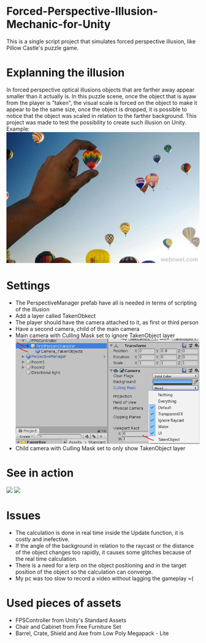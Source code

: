 # Forced-Perspective-Illusion-Mechanic-for-Unity
This is a single script project that simulates forced perspective illusion, like Pillow Castle's puzzle game.

# Explanning the illusion
In forced perspective optical illusions objects that are farther away appear smaller than it actually is. In this puzzle scene, once the object that is ayaw from the player is "taken", the visual scale is forced on the object to make it appear to be the same size, once the object is dropped, it is possible to notice that the object was scaled in relation to the farther background.
This project was made to test the possibility to create such illusion on Unity.
Example:
![](media/forced-perspective-example.jpg)

# Settings
* The PerspectiveManager prefab have all is needed in terms of scripting of the illusion
* Add a layer called TakenObkect
* The player should have the camera attached to it, as first or third person
* Have a second camera, child of the main camera
* Main camera with Culling Mask set to ignore TakenObject layer
![](media/setting1.png)
* Child camera with Culling Mask set to only show TakenObject layer

# See in action
![](media/gif1.gif)
![](media/gif2.gif)

# Issues
* The calculation is done in real time inside the Update function, it is costly and inefective.
* If the angle of the background in relation to the raycast or the distance of the object changes too rapidly, it causes some glitches because of the real time calculation.
* There is a need for a lerp on the object positioning and in the target position of the object so the calculation can converge.
* My pc was too slow to record a video without lagging the gameplay =(

# Used pieces of assets
* FPSController from Unity's Standard Assets
* Chair and Cabinet from Free Furniture Set
* Barrel, Crate, Shield and Axe from Low Poly Megapack - Lite